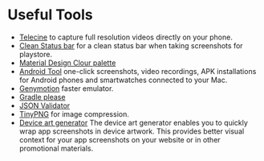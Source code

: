 Useful Tools 
===
* [Telecine](https://play.google.com/store/apps/details?id=com.jakewharton.telecine&hl=en) to capture full resolution videos directly on your phone. 
* [Clean Status bar](https://play.google.com/store/apps/details?id=com.emmaguy.cleanstatusbar&hl=en) for a clean status bar when taking screenshots for playstore.
* [Material Design Clour palette](https://play.google.com/store/apps/details?id=fr.hozakan.materialdesigncolorpalette)
* [Android Tool](https://github.com/mortenjust/androidtool-mac) one-click screenshots, video recordings, APK installations for Android phones and smartwatches connected to your Mac. 
* [Genymotion](https://www.genymotion.com/#!/) faster emulator. 
* [Gradle please](http://gradleplease.appspot.com/)
* [JSON Validator](http://jsonlint.com/)
* [TinyPNG](https://tinypng.com/) for image compression.
* [Device art generator](http://developer.android.com/distribute/tools/promote/device-art.html) The device art generator enables you to quickly wrap app screenshots in device artwork. This provides better visual context for your app screenshots on your website or in other promotional materials. 
